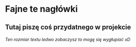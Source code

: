 # Fajne te nagłówki

## Tutaj piszę coś przydatnego w projekcie

###### Ten rozmiar textu ledwo zobaczysz to mogę się wygłupiać xD
